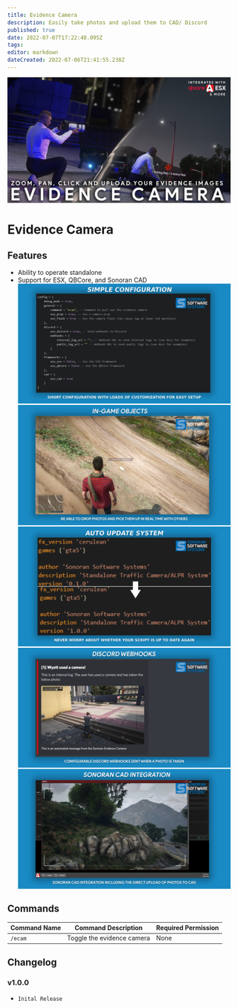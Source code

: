 ```yaml
---
title: Evidence Camera
description: Easily take photos and upload them to CAD/ Discord 
published: true
date: 2022-07-07T17:22:48.095Z
tags: 
editor: markdown
dateCreated: 2022-07-06T21:41:55.238Z
---
```


![sono_evidence_tebex_photo.png](/sono_evidence_tebex_photo.png)
# Evidence Camera

## Features
- Ability to operate standalone
- Support for ESX, QBCore, and Sonoran CAD
![simple_e_config.png](/evidence-camera/simple_e_config.png)
![ingame_objects.png](/evidence-camera/ingame_objects.png)![auto_update.png](/evidence-camera/auto_update.png)![discord_webhooks.png](/evidence-camera/discord_webhooks.png)![cad_integration.png](/evidence-camera/cad_integration.png)
## Commands
| Command Name          | Command Description                                                                                                                         | Required Permission    |
|-----------------------|---------------------------------------------------------------------------------------------------------------------------------------------|------------------------|
| `/ecam` | Toggle the evidence camera | None |

## Changelog

### v1.0.0

- `Inital Release`